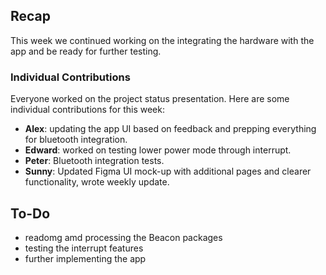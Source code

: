 ## Recap
This week we continued working on the integrating the hardware with the app and be ready for further testing.
### Individual Contributions
Everyone worked on the project status presentation. Here are some individual contributions for this week:

- **Alex**: updating the app UI based on feedback and prepping everything for bluetooth integration.
- **Edward**: worked on testing lower power mode through interrupt. 
- **Peter**: Bluetooth integration tests.
- **Sunny**: Updated Figma UI mock-up with additional pages and clearer functionality, wrote weekly update.

## To-Do
- readomg amd processing the Beacon packages
- testing the interrupt features
- further implementing the app 
